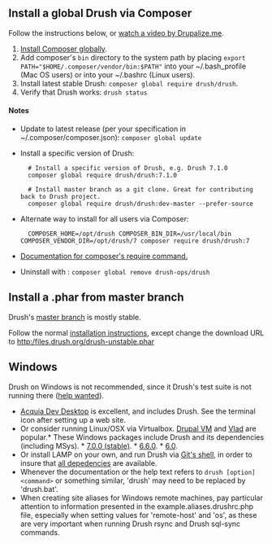 Install a global Drush via Composer
------------------
Follow the instructions below, or [watch a video by Drupalize.me](https://youtu.be/eAtDaD8xz0Q).		
		
1. [Install Composer globally](https://getcomposer.org/doc/00-intro.md#globally).		
1. Add composer's `bin` directory to the system path by placing `export PATH="$HOME/.composer/vendor/bin:$PATH"` into your ~/.bash_profile (Mac OS users) or into your ~/.bashrc (Linux users).		
1. Install latest stable Drush: `composer global require drush/drush`.		
1. Verify that Drush works: `drush status`				
		
#### Notes		
* Update to latest release (per your specification in ~/.composer/composer.json): `composer global update`		
* Install a specific version of Drush:		
		
        # Install a specific version of Drush, e.g. Drush 7.1.0		
        composer global require drush/drush:7.1.0		
        		
        # Install master branch as a git clone. Great for contributing back to Drush project.		
        composer global require drush/drush:dev-master --prefer-source        		
		
* Alternate way to install for all users via Composer:		
        		
        COMPOSER_HOME=/opt/drush COMPOSER_BIN_DIR=/usr/local/bin COMPOSER_VENDOR_DIR=/opt/drush/7 composer require drush/drush:7		
		
* [Documentation for composer's require command.](http://getcomposer.org/doc/03-cli.md#require)
* Uninstall with : `composer global remove drush-ops/drush`

Install a .phar from master branch
----------------------------------

Drush's [master branch](https://github.com/drush-ops/drush/commits/master) is mostly stable.

Follow the normal [installation instructions](http://docs.drush.org/en/master/install/), except change the download URL to [http:/files.drush.org/drush-unstable.phar](https:/files.drush.org/drush-unstable.phar)

Windows
------------
Drush on Windows is not recommended, since it Drush's test suite is not running there ([help wanted](https://github.com/drush-ops/drush/issues/1612)).

* [Acquia Dev Desktop](https://www.acquia.com/downloads) is excellent, and includes Drush. See the terminal icon after setting up a web site.
* Or consider running Linux/OSX via Virtualbox. [Drupal VM](http://www.drupalvm.com/) and [Vlad](https://github.com/hashbangcode/vlad) are popular.* These Windows packages include Drush and its dependencies (including MSys).     * [7.0.0 (stable)](https://github.com/drush-ops/drush/releases/download/7.0.0/windows-7.0.0.zip).    * [6.6.0](https://github.com/drush-ops/drush/releases/download/6.6.0/windows-6.6.0.zip).    * [6.0](https://github.com/drush-ops/drush/releases/download/6.0.0/Drush-6.0-2013-08-28-Installer-v1.0.21.msi).
* Or install LAMP on your own, and run Drush via [Git's shell](https://git-for-windows.github.io/), in order to insure that [all depedencies](https://github.com/acquia/DevDesktopCommon/tree/master/bintools-win/msys/bin) are available.   
* Whenever the documentation or the help text refers to `drush [option] <command>` or something similar, 'drush' may need to be replaced by 'drush.bat'.
* When creating site aliases for Windows remote machines, pay particular attention to information presented in the example.aliases.drushrc.php file, especially when setting values for 'remote-host' and 'os', as these are very important when running Drush rsync and Drush sql-sync commands.
